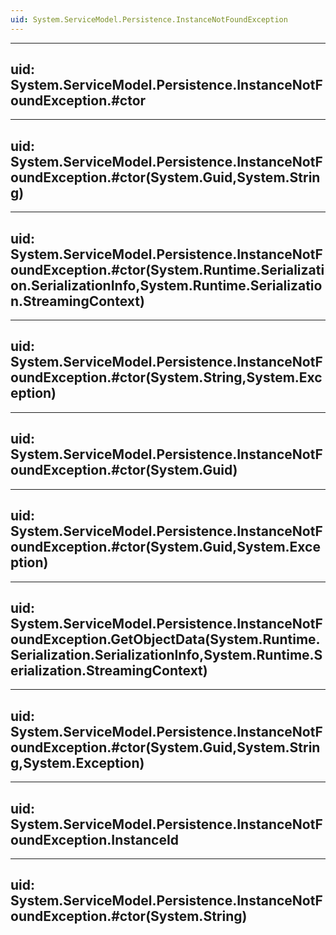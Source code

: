 ```yaml
---
uid: System.ServiceModel.Persistence.InstanceNotFoundException
---
```


---
uid: System.ServiceModel.Persistence.InstanceNotFoundException.#ctor
---

---
uid: System.ServiceModel.Persistence.InstanceNotFoundException.#ctor(System.Guid,System.String)
---

---
uid: System.ServiceModel.Persistence.InstanceNotFoundException.#ctor(System.Runtime.Serialization.SerializationInfo,System.Runtime.Serialization.StreamingContext)
---

---
uid: System.ServiceModel.Persistence.InstanceNotFoundException.#ctor(System.String,System.Exception)
---

---
uid: System.ServiceModel.Persistence.InstanceNotFoundException.#ctor(System.Guid)
---

---
uid: System.ServiceModel.Persistence.InstanceNotFoundException.#ctor(System.Guid,System.Exception)
---

---
uid: System.ServiceModel.Persistence.InstanceNotFoundException.GetObjectData(System.Runtime.Serialization.SerializationInfo,System.Runtime.Serialization.StreamingContext)
---

---
uid: System.ServiceModel.Persistence.InstanceNotFoundException.#ctor(System.Guid,System.String,System.Exception)
---

---
uid: System.ServiceModel.Persistence.InstanceNotFoundException.InstanceId
---

---
uid: System.ServiceModel.Persistence.InstanceNotFoundException.#ctor(System.String)
---
